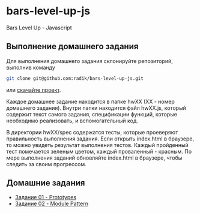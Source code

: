 bars-level-up-js
================

Bars Level Up - Javascript

## Выполнение домашнего задания

Для выполнения домашнего задания склонируйте репозиторий, выполнив команду
```bash
git clone git@github.com:radik/bars-level-up-js.git
```
или <a href="https://github.com/radik/bars-level-up-js/archive/master.zip">скачайте проект</a>.

Каждое домашнее задание находится в папке hwXX (XX - номер домашнего задания).
Внутри папки находится файл hwXX.js, который содержит текст самого задания, спецификации функций, которые необходимо реализовать, и вспомогательный код.

В директории hwXX/spec содержатся тесты, которые проеверяют правильность выполнения задания.
Если открыть index.html в браузере, то можно увидеть результат выполнения тестов. Каждый пройденный тест помечается зеленым цветом, каждый проваленный - красным. По мере выполнения заданий обновляйте index.html в браузере, чтобы следить за своим прогрессом.

## Домашние задания

* <a href="hw01/">Задание 01 - Prototypes</a>
* <a href="hw02/">Задание 02 - Module Pattern</a>
